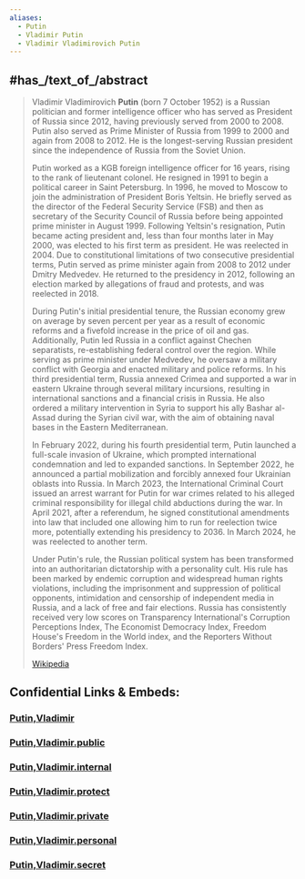 ```yaml
---
aliases:
  - Putin
  - Vladimir Putin
  - Vladimir Vladimirovich Putin
---
```


## #has_/text_of_/abstract 

> Vladimir Vladimirovich **Putin** (born 7 October 1952) is a Russian politician and former intelligence officer who has served as President of Russia since 2012, having previously served from 2000 to 2008. Putin also served as Prime Minister of Russia from 1999 to 2000 and again from 2008 to 2012. He is the longest-serving Russian president since the independence of Russia from the Soviet Union.
>
> Putin worked as a KGB foreign intelligence officer for 16 years, rising to the rank of lieutenant colonel. He resigned in 1991 to begin a political career in Saint Petersburg. In 1996, he moved to Moscow to join the administration of President Boris Yeltsin. He briefly served as the director of the Federal Security Service (FSB) and then as secretary of the Security Council of Russia before being appointed prime minister in August 1999. Following Yeltsin's resignation, Putin became acting president and, less than four months later in May 2000, was elected to his first term as president. He was reelected in 2004. Due to constitutional limitations of two consecutive presidential terms, Putin served as prime minister again from 2008 to 2012 under Dmitry Medvedev. He returned to the presidency in 2012, following an election marked by allegations of fraud and protests, and was reelected in 2018.
>
> During Putin's initial presidential tenure, the Russian economy grew on average by seven percent per year as a result of economic reforms and a fivefold increase in the price of oil and gas. Additionally, Putin led Russia in a conflict against Chechen separatists, re-establishing federal control over the region. While serving as prime minister under Medvedev, he oversaw a military conflict with Georgia and enacted military and police reforms. In his third presidential term, Russia annexed Crimea and supported a war in eastern Ukraine through several military incursions, resulting in international sanctions and a financial crisis in Russia. He also ordered a military intervention in Syria to support his ally Bashar al-Assad during the Syrian civil war, with the aim of obtaining naval bases in the Eastern Mediterranean.
>
> In February 2022, during his fourth presidential term, Putin launched a full-scale invasion of Ukraine, which prompted international condemnation and led to expanded sanctions. In September 2022, he announced a partial mobilization and forcibly annexed four Ukrainian oblasts into Russia. In March 2023, the International Criminal Court issued an arrest warrant for Putin for war crimes related to his alleged criminal responsibility for illegal child abductions during the war. In April 2021, after a referendum, he signed constitutional amendments into law that included one allowing him to run for reelection twice more, potentially extending his presidency to 2036. In March 2024, he was reelected to another term.
>
> Under Putin's rule, the Russian political system has been transformed into an authoritarian dictatorship with a personality cult. His rule has been marked by endemic corruption and widespread human rights violations, including the imprisonment and suppression of political opponents, intimidation and censorship of independent media in Russia, and a lack of free and fair elections. Russia has consistently received very low scores on Transparency International's Corruption Perceptions Index, The Economist Democracy Index, Freedom House's Freedom in the World index, and the Reporters Without Borders' Press Freedom Index.
>
> [Wikipedia](https://en.wikipedia.org/wiki/Vladimir%20Putin) 




## Confidential Links & Embeds: 

### [Putin,Vladimir](/_Standards/bio/People/Leader/Modern_Leaders/Putin,Vladimir.md) 

### [Putin,Vladimir.public](/_public/bio/People/Leader/Modern_Leaders/Putin,Vladimir.public.md) 

### [Putin,Vladimir.internal](/_internal/bio/People/Leader/Modern_Leaders/Putin,Vladimir.internal.md) 

### [Putin,Vladimir.protect](/_protect/bio/People/Leader/Modern_Leaders/Putin,Vladimir.protect.md) 

### [Putin,Vladimir.private](/_private/bio/People/Leader/Modern_Leaders/Putin,Vladimir.private.md) 

### [Putin,Vladimir.personal](/_personal/bio/People/Leader/Modern_Leaders/Putin,Vladimir.personal.md) 

### [Putin,Vladimir.secret](/_secret/bio/People/Leader/Modern_Leaders/Putin,Vladimir.secret.md)

